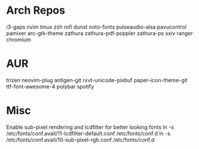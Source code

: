 Arch Repos
==========
i3-gaps
nvim
tmux
zsh
rofi
dunst
noto-fonts
pulseaudio-alsa
pavucontrol
pamixer
arc-gtk-theme
zathura
zathura-pdf-poppler
zathura-ps
sxiv
ranger
chromium

AUR
===
trizen
neovim-plug
antigen-git
rxvt-unicode-pixbuf
paper-icon-theme-git
ttf-font-awesome-4
polybar
spotify

Misc
====
Enable sub-pixel rendering and lcdfilter for better looking fonts
    ln -s /etc/fonts/conf.avail/11-lcdfilter-default.conf /etc/fonts/conf.d
    ln -s /etc/fonts/conf.avail/10-sub-pixel-rgb.conf /etc/fonts/conf.d

